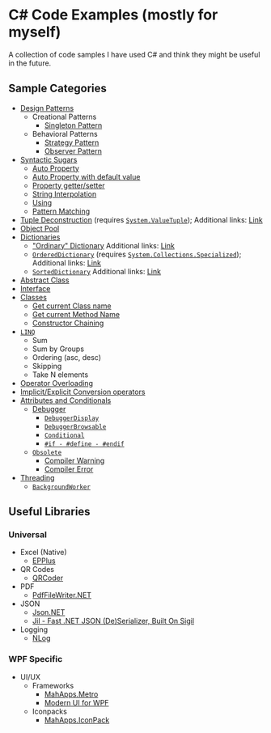 # C# Code Examples (mostly for myself)

A collection of code samples I have used C# and think they might be useful in the future.

## Sample Categories
* [Design Patterns](CSharp%20Code%20Samples/CodeSamples/Patterns)
  * Creational Patterns
	* [Singleton Pattern](CSharp%20Code%20Samples/CodeSamples/Patterns/SingletonPattern.cs)
  * Behavioral Patterns
	* [Strategy Pattern](CSharp%20Code%20Samples/CodeSamples/Patterns/StrategyPattern.cs)
	* [Observer Pattern](CSharp%20Code%20Samples/CodeSamples/Patterns/ObserverPattern.cs)
* [Syntactic Sugars](CSharp%20Code%20Samples/CodeSamples/SyntacticSugars)
  * [Auto Property](CSharp%20Code%20Samples/CodeSamples/SyntacticSugars/PropertiesSample.cs#L34)
  * [Auto Property with default value](CSharp%20Code%20Samples/CodeSamples/SyntacticSugars/PropertiesSample.cs#L35)
  * [Property getter/setter](CSharp%20Code%20Samples/CodeSamples/SyntacticSugars/PropertiesSample.cs#L11)
  * [String Interpolation](CSharp%20Code%20Samples/CodeSamples/SyntacticSugars/StringInterpolationSample.cs)
  * [Using](CSharp%20Code%20Samples/CodeSamples/SyntacticSugars/UsingSample.cs)
  * [Pattern Matching](CSharp%20Code%20Samples/CodeSamples/SyntacticSugars/PatternMatchingSample.cs)
* [Tuple Deconstruction](CSharp%20Code%20Samples/CodeSamples/TupleDeconstruction) (requires [`System.ValueTuple`](https://www.nuget.org/packages/System.ValueTuple/)); Additional links: [Link](https://docs.microsoft.com/en-us/dotnet/csharp/deconstruct)
* [Object Pool](CSharp%20Code%20Samples/CodeSamples/UsefulClasses/ObjectPoolSample.cs)
* [Dictionaries](CSharp%20Code%20Samples/CodeSamples/UsefulClasses/Dictionaries.cs)
  * ["Ordinary" Dictionary](CSharp%20Code%20Samples/CodeSamples/UsefulClasses/Dictionaries.cs#L42) Additional links: [Link](https://www.dotnetperls.com/dictionary)
  * [`OrderedDictionary`](CSharp%20Code%20Samples/CodeSamples/UsefulClasses/Dictionaries.cs#L50) (requires [`System.Collections.Specialized`](https://www.nuget.org/packages/System.Collections.Specialized/)); Additional links: [Link](https://www.geeksforgeeks.org/c-sharp-ordereddictionary-class/)
  * [`SortedDictionary`](CSharp%20Code%20Samples/CodeSamples/UsefulClasses/Dictionaries.cs#L65) Additional links: [Link](https://www.dotnetperls.com/sorteddictionary)
* [Abstract Class](CSharp%20Code%20Samples/CodeSamples/SampleExecute.cs)
* [Interface](CSharp%20Code%20Samples/CodeSamples/ISampleExecute.cs)
* [Classes](CSharp%20Code%20Samples/CodeSamples/Classes)
  * [Get current Class name](CSharp%20Code%20Samples/CodeSamples/Classes/ClassAndMethodNamesSample.cs#L9)
  * [Get current Method Name](CSharp%20Code%20Samples/CodeSamples/Classes/ClassAndMethodNamesSample.cs#L10)
  * [Constructor Chaining](CSharp%20Code%20Samples/CodeSamples/Classes/ConstructorChainingSample.cs)
* [`LINQ`](CSharp%20Code%20Samples/CodeSamples/Useful/LinqSample.cs)
  * Sum
  * Sum by Groups
  * Ordering (asc, desc)
  * Skipping
  * Take N elements
* [Operator Overloading](CSharp%20Code%20Samples/CodeSamples/Alterations/OperatorOverloadingSample.cs)
* [Implicit/Explicit Conversion operators](CSharp%20Code%20Samples/CodeSamples/Alterations/EntityConversionSample.cs)
* [Attributes and Conditionals](CSharp%20Code%20Samples/CodeSamples/Attributes)
  * [Debugger](CSharp%20Code%20Samples/CodeSamples/Attributes/DebuggingSample.cs)
    * [`DebuggerDisplay`](CSharp%20Code%20Samples/CodeSamples/Attributes/DebuggingSample.cs)
	* [`DebuggerBrowsable`](CSharp%20Code%20Samples/CodeSamples/Attributes/DebuggingSample.cs)
	* [`Conditional`](CSharp%20Code%20Samples/CodeSamples/Attributes/DebuggingSample.cs)
	* [`#if - #define - #endif`](CSharp%20Code%20Samples/CodeSamples/Attributes/DebuggingSample.cs)
  * [`Obsolete`](CSharp%20Code%20Samples/CodeSamples/Attributes/ObsoleteSample.cs)
    * [Compiler Warning](CSharp%20Code%20Samples/CodeSamples/Attributes/ObsoleteSample.cs)
	* [Compiler Error](CSharp%20Code%20Samples/CodeSamples/Attributes/ObsoleteSample.cs)
* [Threading](CSharp%20Code%20Samples/CodeSamples/MultiThreading)
  * [`BackgroundWorker`](CSharp%20Code%20Samples/CodeSamples/MultiThreading/BackgroundWorkerSample.cs)

  
## Useful Libraries

### Universal
* Excel (Native)
  * [EPPlus](https://github.com/JanKallman/EPPlus)
* QR Codes
  * [QRCoder](https://github.com/codebude/QRCoder)
* PDF
  * [PdfFileWriter.NET](https://github.com/jeske/PdfFileWriter.NET)
* JSON
  * [Json.NET](https://www.newtonsoft.com/json)
  * [Jil - Fast .NET JSON (De)Serializer, Built On Sigil](https://github.com/kevin-montrose/Jil)
* Logging
  * [NLog](https://nlog-project.org/)
  
### WPF Specific
* UI/UX
  * Frameworks
    * [MahApps.Metro](https://github.com/MahApps/MahApps.Metro)
	* [Modern UI for WPF](https://github.com/firstfloorsoftware/mui)
  * Iconpacks
    * [MahApps.IconPack](https://github.com/MahApps/MahApps.Metro.IconPacks)
